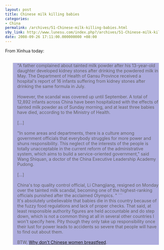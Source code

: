 ```yaml
---
layout: post
title: Chinese milk killing babies
categories:
- China
permalink: /archives/51-Chinese-milk-killing-babies.html
s9y_link: http://www.lunesu.com/index.php?/archives/51-Chinese-milk-killing-babies.html
date: 2008-09-26 17:11:00.000000000 +08:00
---
```

From Xinhua today:<br />
<br />
<blockquote style="background-color: #AEADDE;">"A father complained about tainted milk powder after his 13-year-old daughter developed kidney stones after drinking the powdered milk in May. The Department of Health of Gansu Province received a hospital's report of 16 infants suffering from kidney stones after drinking the same formula in July.<br />
<br />
    However, the scandal was covered up until September. A total of 12,892 infants across China have been hospitalized with the effects of tainted milk powder as of Sunday morning, and at least three babies have died, according to the Ministry of Health.<br />
<br />
[...]<br />
<br />
    "In some areas and departments, there is a culture among government officials that everybody struggles for more power and shuns responsibility. This neglect of the interests of the people is totally unacceptable in the current reform of the administrative system, which aims to build a service-oriented government," said Wang Shiquan, a doctor of the China Executive Leadership Academy Pudong. <br />
<br />
[...]<br />
<br />
China's top quality control official, Li Changjiang, resigned on Monday over the tainted milk scandal, becoming one of the highest-ranking officials punished after the acclaimed Olympics. "
```
<br />
It's absolutely unbelievable that babies die in this country because of the fuzzy food regulations and lack of proper checks. That said, at least responsible authority figures are held accountable and do step down, which is not a common thing at all in several other countries I won't specify here. Pity though they only take up responsibility once their lust for power leads to accidents so severe that people will have to find out about them.<br />
<br />
BTW, <a href="http://www.danwei.org/milk/yanhong_on_breastfeeding_in_ch.php">Why don't Chinese women breastfeed</a>.
